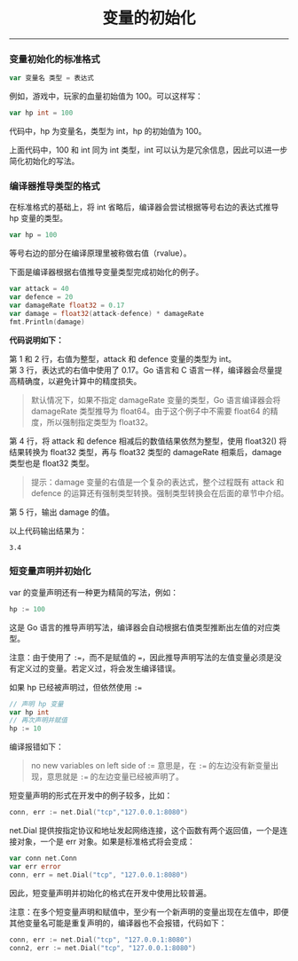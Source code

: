 <center><h1>变量的初始化</h1></center>

---

### 变量初始化的标准格式

```go
var 变量名 类型 = 表达式
```

例如，游戏中，玩家的血量初始值为 100。可以这样写：

```go
var hp int = 100
```

代码中，hp 为变量名，类型为 int，hp 的初始值为 100。

上面代码中，100 和 int 同为 int 类型，int 可以认为是冗余信息，因此可以进一步简化初始化的写法。

### 编译器推导类型的格式

在标准格式的基础上，将 int 省略后，编译器会尝试根据等号右边的表达式推导 hp 变量的类型。

```go
var hp = 100
```

等号右边的部分在编译原理里被称做右值（rvalue）。

下面是编译器根据右值推导变量类型完成初始化的例子。

```go
var attack = 40
var defence = 20
var damageRate float32 = 0.17
var damage = float32(attack-defence) * damageRate
fmt.Println(damage)
```

**代码说明如下：**

第 1 和 2 行，右值为整型，attack 和 defence 变量的类型为 int。  
第 3 行，表达式的右值中使用了 0.17。Go 语言和 C 语言一样，编译器会尽量提高精确度，以避免计算中的精度损失。

> 默认情况下，如果不指定 damageRate 变量的类型，Go 语言编译器会将 damageRate 类型推导为 float64。由于这个例子中不需要 float64 的精度，所以强制指定类型为 float32。

第 4 行，将 attack 和 defence 相减后的数值结果依然为整型，使用 float32() 将结果转换为 float32 类型，再与 float32 类型的 damageRate 相乘后，damage 类型也是 float32 类型。

> 提示：damage 变量的右值是一个复杂的表达式，整个过程既有 attack 和 defence 的运算还有强制类型转换。强制类型转换会在后面的章节中介绍。

第 5 行，输出 damage 的值。

以上代码输出结果为：

```
3.4
```

### 短变量声明并初始化

var 的变量声明还有一种更为精简的写法，例如：

```go
hp := 100
```

这是 Go 语言的推导声明写法，编译器会自动根据右值类型推断出左值的对应类型。

注意：由于使用了 `:=`，而不是赋值的 `=`，因此推导声明写法的左值变量必须是没有定义过的变量。若定义过，将会发生编译错误。

如果 hp 已经被声明过，但依然使用 `:=`

```go
// 声明 hp 变量
var hp int
// 再次声明并赋值
hp := 10
```

编译报错如下：

> no new variables on left side of :=
> 意思是，在 `:=` 的左边没有新变量出现，意思就是 `:=` 的左边变量已经被声明了。

短变量声明的形式在开发中的例子较多，比如：

```go
conn, err := net.Dial("tcp","127.0.0.1:8080")
```

net.Dial 提供按指定协议和地址发起网络连接，这个函数有两个返回值，一个是连接对象，一个是 err 对象。如果是标准格式将会变成：

```go
var conn net.Conn
var err error
conn, err = net.Dial("tcp", "127.0.0.1:8080")
```

因此，短变量声明并初始化的格式在开发中使用比较普遍。

注意：在多个短变量声明和赋值中，至少有一个新声明的变量出现在左值中，即便其他变量名可能是重复声明的，编译器也不会报错，代码如下：

```go
conn, err := net.Dial("tcp", "127.0.0.1:8080")
conn2, err := net.Dial("tcp", "127.0.0.1:8080")
```
